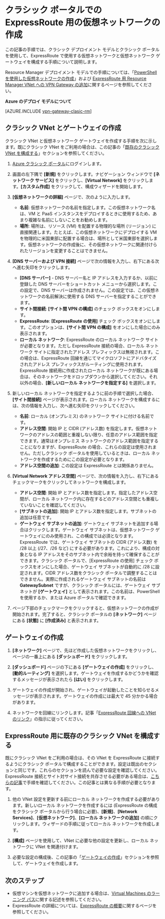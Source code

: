 <properties
   pageTitle="クラシック ポータルでの ExpressRoute 用の Virtual Network とゲートウェイの構成 | Microsoft Azure"
   description="この記事では、クラシック デプロイメント モデルとクラシック ポータルを使用して ExpressRoute 用に仮想ネットワークをセットアップする手順について説明します。"
   documentationCenter="na"
   services="expressroute"
   authors="cherylmc"
   manager="carmonm"
   editor=""
   tags="azure-service-management"/>

<tags 
   ms.service="expressroute"
   ms.devlang="na"
   ms.topic="article" 
   ms.tgt_pltfrm="na"
   ms.workload="infrastructure-services" 
   ms.date="09/20/2016"
   ms.author="cherylmc"/>

# クラシック ポータルでの ExpressRoute 用の仮想ネットワークの作成

この記事の手順では、クラシック デプロイメント モデルとクラシック ポータルを使用して、ExpressRoute で使用する仮想ネットワークと仮想ネットワーク ゲートウェイを構成する手順について説明します。

Resource Manager デプロイメント モデルでの手順については、「[PowerShell を使用した仮想ネットワークの作成](../virtual-network/virtual-networks-create-vnet-arm-ps.md)」および [ExpressRoute 用 Resource Manager VNet への VPN Gateway の追加](expressroute-howto-add-gateway-resource-manager.md)に関するページを参照してください。

**Azure のデプロイ モデルについて**

[AZURE.INCLUDE [vpn-gateway-clasic-rm](../../includes/vpn-gateway-classic-rm-include.md)]

## クラシック VNet とゲートウェイの作成

クラシック VNet と仮想ネットワーク ゲートウェイを作成する手順を次に示します。既にクラシック VNet をご利用の場合は、この記事の「[既存のクラシック VNet を構成する](#config)」セクションを参照してください。

1. [Azure クラシック ポータル](http://manage.windowsazure.com)にログインします。

2. 画面の左下隅で **[新規]** をクリックします。ナビゲーション ウィンドウで **[ネットワーク サービス]** をクリックし、**[Virtual Network]** をクリックします。**[カスタム作成]** をクリックして、構成ウィザードを開始します。

3. **[仮想ネットワークの詳細]** ページで、次のように入力します。

	- **名前**: 仮想ネットワークの名前を指定します。この仮想ネットワーク名は、VM と PaaS インスタンスをデプロイするときに使用するため、あまり複雑な名前にしないことをお勧めします。
	- **場所**: 場所は、リソース (VM) を配置する物理的な場所 (リージョン) に直接関連します。たとえば、この仮想ネットワークにデプロイする VM を物理的に米国東部に配置する場合は、場所として米国東部を選択します。仮想ネットワークの作成後に、その仮想ネットワークに関連付けられたリージョンを変更することはできません。

4. **[DNS サーバーおよび VPN 接続]** ページで次の情報を入力し、右下にある次へ進む矢印をクリックします。

	- **[DNS サーバー]** - DNS サーバー名と IP アドレスを入力するか、以前に登録した DNS サーバーをショートカット メニューから選択します。この設定で、DNS サーバーは作成されません。この設定では、この仮想ネットワークの名前解決に使用する DNS サーバーを指定することができます。
	- **サイト間接続**: **[サイト間 VPN の構成]** のチェック ボックスをオンにします。
	- **ExpressRoute**: **[ExpressRoute の使用]** チェック ボックスをオンにします。このオプションは、**[サイト間 VPN の構成]** をオンにした場合にのみ表示されます。
	- **ローカル ネットワーク**: ExpressRoute のローカル ネットワーク サイトが必要となります。ただし ExpressRoute 接続の場合、ローカル ネットワーク サイトに指定されたアドレス プレフィックスは無視されます。この場合は、ExpressRoute 回線を通じてマイクロソフトにアドバタイズされたアドレス プレフィックスがルーティングに使用されます。<BR>ExpressRoute 接続用に作成されたローカル ネットワークが既にある場合は、そのネットワークをドロップダウンから選択してください。それ以外の場合、**[新しいローカル ネットワークを指定する]** を選択します。

5. 新しいローカル ネットワークを指定するように前の手順で選択した場合、**[サイト間接続]** ページが表示されます。ローカル ネットワークを構成するには、次の情報を入力し、次へ進む矢印をクリックしてください。

	- **名前**: ローカル (オンプレミス) のネットワーク サイトに付ける名前です。
	- **アドレス空間**: 開始 IP と CIDR (アドレス数) を指定します。仮想ネットワークのアドレスの範囲と重複しない限り、任意のアドレス範囲を指定できます。通常はオンプレミス ネットワークのアドレス範囲を指定することになりますが、ExpressRoute の場合、これらの設定は使用されません。ただしクラシック ポータルを使用しているときは、ローカル ネットワークを作成するためにこの設定が必要となります。
	- **アドレス空間の追加**: この設定は ExpressRoute とは関係ありません。


6. **[Virtual Network アドレス空間]** ページで、次の情報を入力し、右下にあるチェックマークをクリックしてネットワークを構成します。

	- **アドレス空間**: 開始 IP とアドレス数を指定します。指定したアドレス空間が、ローカル ネットワーク内に存在するどのアドレス空間とも重複していないことを確認してください。
	- **[サブネットの追加]**: 開始 IP とアドレス数を指定します。サブネットの追加は任意です。
	- **ゲートウェイ サブネットの追加**: ゲートウェイ サブネットを追加する場合はクリックします。ゲートウェイ サブネットは、仮想ネットワーク ゲートウェイにのみ使用され、この構成では必須となります。<BR>ExpressRoute では、ゲートウェイ サブネットの CIDR (アドレス数) を /28 以上 (/27、/26 など) にする必要があります。これにより、構成の対象となる IP アドレスをそのサブネット内で余裕を持って確保することができます。クラシック ポータルで、[ExpressRoute の使用] チェック ボックスをオンにした場合、ゲートウェイ サブネットが自動的に /28 に設定されます。CIDR アドレス数をクラシック ポータルで調整することはできません。実際に作成されるゲートウェイ サブネットの名前は **GatewaySubnet** ですが、クラシック ポータルには、ゲートウェイ サブネットが **[ゲートウェイ]** として表示されます。この名前は、PowerShell を使用するか、または Azure ポータルで確認できます。

7. ページ下部のチェックマークをクリックすると、仮想ネットワークの作成が開始されます。完了すると、クラシック ポータルの **[ネットワーク]** ページにある **[状態]** に **[作成済み]** と表示されます。

## <a name="gw"></a>ゲートウェイの作成

1. **[ネットワーク]** ページで、先ほど作成した仮想ネットワークをクリックし、ページの一番上にある **[ダッシュボード]** をクリックします。

2. **[ダッシュボード]** ページの下にある **[ゲートウェイの作成]** をクリックし、**[動的ルーティング]** を選択します。ゲートウェイを作成するかどうかを確認するメッセージが表示されたら **[はい]** をクリックします。

3. ゲートウェイの作成が開始され、ゲートウェイが起動したことを知らせるメッセージが表示されます。ゲートウェイの作成には最大で 45 分かかる場合があります。

4. ネットワークを回線にリンクします。記事「[ExpressRoute 回線への VNet のリンク](expressroute-howto-linkvnet-classic.md)」の指示に従ってください。

## <a name="config"></a>ExpressRoute 用に既存のクラシック VNet を構成する

既にクラシック VNet をご利用の場合は、その VNet を ExpressRoute に接続するようにクラシック ポータルで構成することができます。設定は既出のセクションと同じです。これらのセクションを読んで必要な設定を確認してください。ExpressRoute 接続とサイト対サイト接続を共存させる必要がある場合は、[こちらの記事](expressroute-howto-coexist-classic.md)で手順を確認してください。この記事とは異なる手順が必要となります。
 
1. 他の VNet 設定を更新する前にローカル ネットワークを作成する必要があります。新しいローカル ネットワークを作成するには (ExpressRoute の構成をクラシック ポータルから行う場合に必要)、**[新規]**、**[Network Services]**、**[仮想ネットワーク]**、**[ローカル ネットワークの追加]** の順にクリックします。ウィザードの手順に従ってローカル ネットワークを作成します。

2. **[構成]** ページを使用して、VNet に必要な他の設定を更新し、ローカル ネットワークに VNet を関連付けます。

3. 必要な設定の構成後、この記事の「[ゲートウェイの作成](#gw)」セクションを参照して、ゲートウェイを作成します。


## 次のステップ

- 仮想マシンを仮想ネットワークに追加する場合は、[Virtual Machines のラーニング パス](https://azure.microsoft.com/documentation/learning-paths/virtual-machines/)に関する記述を参照してください。
- ExpressRoute の詳細については、[ExpressRoute の概要](expressroute-introduction.md)に関するページを参照してください。


 

<!---HONumber=AcomDC_0921_2016-->